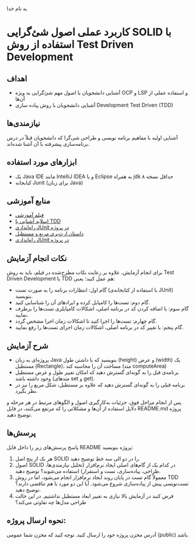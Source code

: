 به نام خدا

# کاربرد عملی اصول شئ‌گرایی SOLID با استفاده از روش Test Driven Development

## اهداف 
- آشنایی دانشجویان با اصول مهم شئ‌گرایی به ویژه OCP و LSP و استفاده عملی از آن‌ها 
- آشنایی دانشجویان با روش پیاده سازی Development Test Driven (TDD)

## نیازمندی‌ها
آشنایی اولیه با مفاهیم برنامه نویسی و طراحی شی‌گرا که دانشجویان قبلاً در درس برنامه‌سازی پیشرفته با آن آشنا شده‌اند.

## ابزارهای مورد استفاده
- یک Java IDE مانند IntelliJ IDEA و یا Eclipse به همراه jdk حداقل نسخه ۸ 
- کتابخانه Junit (برای زبان Java)

## منابع آموزشی
- [فیلم آموزشی](https://aparat.com/v/NUPoJ)
- [اسلاید آشنایی با TDD](https://github.com/ssc-public/Software-Engineering-Lab/raw/main/resources/SOLID/An-Introduction-To-TDD.pptx)
- [راه‌اندازی JUnit در پروژه](https://www.jetbrains.com/help/idea/junit.html)
- [داستان ارث‌بری مربع و مستطیل](https://softwareengineering.stackexchange.com/questions/238176/why-would-square-inheriting-from-rectangle-be-problematic-if-we-override-the-set)
- [راه‌اندازی JUnit در پروژه](https://www.jetbrains.com/help/idea/junit.html)

## نکات انجام آزمایش
برای انجام آزمایش، علاوه بر رعایت نکات مطرح‌شده در فیلم، باید به روش Test Driven Development یا TDD هم عمل کنید؛ یعنی:
- گام اول: انتظارات برنامه را به صورت تست (با استفاده از کتابخانه‌ی JUnit) بنویسید.
- گام دوم: تست‌ها را کامپایل کرده و ایرادهای آن را شناسایی کنید.
- گام سوم: با اضافه کردن کد در برنامه اصلی، اشکالات کامپایلری تست‌ها را برطرف نمایید.
- گام چهارم: تست‌ها را اجرا کنید تا اشکالات زمان اجرا مشخص گردد.
- گام پنجم: با تغییر کد در برنامه اصلی، اشکالات زمان اجرای تست‌ها را رفع نمایید.

## شرح آزمایش
- پروژه‌ای به زبان Java بنویسید که با داشتن طول (height) و عرض (width) یک مستطیل (Rectangle)، مساحت آن را محاسبه کند (متد computeArea)
- برنامه‌ی قبل را به گونه‌ای گسترش دهید که امکان تغییر طول و عرض مستطیل وجود داشته باشد (متدهای set و get).
- برنامه قبلی را به گونه‌ای گسترش دهید که علاوه بر مستطیل، شکل مربع را نیز در نظر بگیرد.

پس از انجام مراحل فوق، جزئیات به‌کارگیری اصول و الگوهای مرتبط در هر مرحله و دلایل استفاده از آن‌ها و مشکلاتی را که مرتفع می‌کنند، در فایل README.md پروژه توضیح دهید.

## پرسش‌ها
پاسخ پرسش‌های زیر را داخل فایل README پروژه بنویسید:
1. هر یک از پنج اصل SOLID را در دو الی سه خط توضیح دهید.
2. اصول SOLID در کدام یک از گام‌های اصلی ایجاد نرم‌افزار (تحلیل نیازمندی‌ها، طراحی، پیاده‌سازی، تست و استقرار) استفاده می‌شوند؟ توضیح دهید.
3. معمولاً گام تست در پایان روند ایجاد نرم‌افزار انجام می‌شود، اما در روش TDD تست‌نویسی پیش از پیاده‌سازی شروع می‌شود. آیا این دو مورد با هم تناقضی دارند؟ توضیح دهید.
4. فرض کنید در آزمایش بالا نیازی به تغییر ابعاد مستطیل نداشتیم. در این حالت طراحی مدل‌ها چه تفاوتی می‌کند؟

## نحوه ارسال پروژه:
آدرس مخزن پروژه خود را ارسال کنید. توجه کنید که مخزن شما عمومی (public) باشد.
